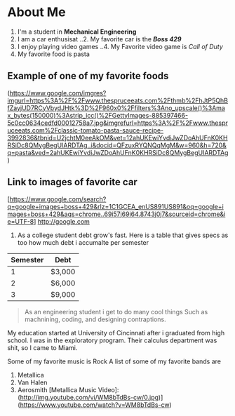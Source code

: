 # About Me 

1. I'm a student in **Mechanical Engineering**
2. I am a car enthusisat
..2. My favorite car is the _**Boss 429**_
3. I enjoy playing video games 
..4. My Favorite video game is _Call of Duty_
5. My favorite food is pasta 

## Example of one of my favorite foods 
(https://www.google.com/imgres?imgurl=https%3A%2F%2Fwww.thespruceeats.com%2Fthmb%2FhJtP5QhBfZayjUD7RCyVbydJHtk%3D%2F960x0%2Ffilters%3Ano_upscale()%3Amax_bytes(150000)%3Astrip_icc()%2FGettyImages-885397466-5c0cc0634cedfd00012758a7.jpg&imgrefurl=https%3A%2F%2Fwww.thespruceeats.com%2Fclassic-tomato-pasta-sauce-recipe-3992836&tbnid=U2jchtM0eeAkOM&vet=12ahUKEwiYvdiJwZDoAhUFnK0KHRSiDc8QMygBegUIARDTAg..i&docid=QFzuxRYQNQqMgM&w=960&h=720&q=pasta&ved=2ahUKEwiYvdiJwZDoAhUFnK0KHRSiDc8QMygBegUIARDTAg)

## Link to images of favorite car 
[https://www.google.com/search?q=google+images+boss+429&rlz=1C1GCEA_enUS891US891&oq=google+images+boss+429&aqs=chrome..69i57j69i64.8743j0j7&sourceid=chrome&ie=UTF-8] http://google.com


1. As a college student debt grow's fast. Here is a table that gives specs as too how much debt i accumalte per semester 

| Semester          | Debt             |
|-------------------|------------------|
| 1                 |   $3,000         |
|2                  |   $6,000         |
|3                  |   $9,000         |
   
> As an engineering student i get to do many cool things 
> Such as machnining, coding, and designing contraptions.

My education started at University of
Cincinnati after i graduated from high school.
I was in the exploratory program. Their calculus 
department was shit, so I came to Miami.


Some of my favorite music is Rock
A list of some of my favorite bands are 
1. Metallica
2. Van Halen 
3. Aerosmith
[Metallica Music Video]:(http://img.youtube.com/vi/WM8bTdBs-cw/0.jpg)](https://www.youtube.com/watch?v=WM8bTdBs-cw)

